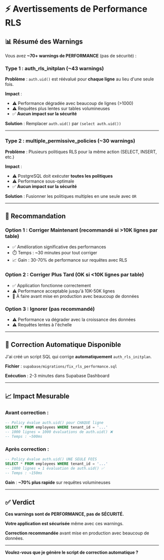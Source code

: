 # ⚡ Avertissements de Performance RLS

## 📊 Résumé des Warnings

Vous avez **~70+ warnings de PERFORMANCE** (pas de sécurité) :

### **Type 1 : auth_rls_initplan** (~43 warnings)
**Problème** : `auth.uid()` est réévalué pour **chaque ligne** au lieu d'une seule fois.

**Impact** :
- ⚠️ Performance dégradée avec beaucoup de lignes (>1000)
- ⚠️ Requêtes plus lentes sur tables volumineuses
- ✅ **Aucun impact sur la sécurité**

**Solution** : Remplacer `auth.uid()` par `(select auth.uid())`

---

### **Type 2 : multiple_permissive_policies** (~30 warnings)
**Problème** : Plusieurs politiques RLS pour la même action (SELECT, INSERT, etc.)

**Impact** :
- ⚠️ PostgreSQL doit exécuter **toutes les politiques**
- ⚠️ Performance sous-optimale
- ✅ **Aucun impact sur la sécurité**

**Solution** : Fusionner les politiques multiples en une seule avec `OR`

---

## 🎯 Recommandation

### **Option 1 : Corriger Maintenant** (recommandé si >10K lignes par table)
- ✅ Amélioration significative des performances
- ⏱️ Temps : ~30 minutes pour tout corriger
- 📈 Gain : 30-70% de performance sur requêtes avec RLS

### **Option 2 : Corriger Plus Tard** (OK si <10K lignes par table)
- ✅ Application fonctionne correctement
- ⚠️ Performance acceptable jusqu'à 10K-50K lignes
- 📝 À faire avant mise en production avec beaucoup de données

### **Option 3 : Ignorer** (pas recommandé)
- ⚠️ Performance va dégrader avec la croissance des données
- ⚠️ Requêtes lentes à l'échelle

---

## 🚀 Correction Automatique Disponible

J'ai créé un script SQL qui corrige **automatiquement** `auth_rls_initplan`.

**Fichier** : `supabase/migrations/fix_rls_performance.sql`

**Exécution** : 2-3 minutes dans Supabase Dashboard

---

## 📈 Impact Mesurable

### **Avant correction** :
```sql
-- Policy évalue auth.uid() pour CHAQUE ligne
SELECT * FROM employees WHERE tenant_id = '...'
-- 1000 lignes = 1000 évaluations de auth.uid() ❌
-- Temps : ~500ms
```

### **Après correction** :
```sql
-- Policy évalue auth.uid() UNE SEULE FOIS
SELECT * FROM employees WHERE tenant_id = '...'
-- 1000 lignes = 1 évaluation de auth.uid() ✅
-- Temps : ~150ms
```

**Gain** : **~70% plus rapide** sur requêtes volumineuses

---

## ✅ Verdict

**Ces warnings sont de PERFORMANCE, pas de SÉCURITÉ.**

**Votre application est sécurisée** même avec ces warnings.

**Correction recommandée** avant mise en production avec beaucoup de données.

---

**Voulez-vous que je génère le script de correction automatique ?**

